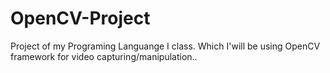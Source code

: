 # OpenCV-Project
Project of my Programing Languange I class. Which I'will be using OpenCV framework for video capturing/manipulation..
